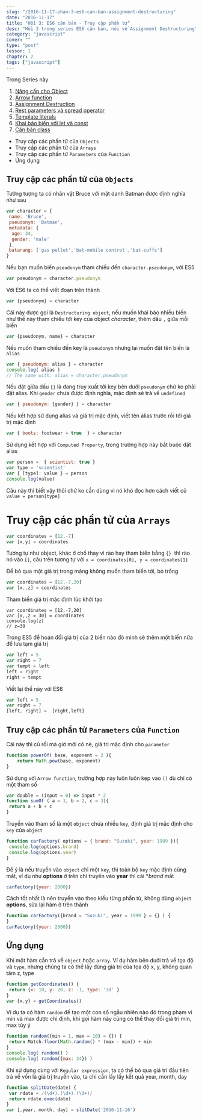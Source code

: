 ```yaml
---
slug: "/2016-11-17-phan-3-es6-can-ban-assignment-destructuring"
date: "2016-11-17"
title: "Hồi 3: ES6 căn bản - Truy cập phần tử"
desc: "Hồi 3 trong series ES6 căn bản, nói về Assignment Destructuring"
category: "javascript"
cover: ""
type: "post"
lesson: 1
chapter: 2
tags: ["javascript"]
---
```


Trong Series này

1. [Nâng cấp cho Object](/2016-11-15-chuong-1-es6-can-ban)
2. [Arrow function](/2016-11-16-chuong-2-es6-can-ban-arrow-function/)
3. [Assignment Destruction](/2016-11-17-phan-3-es6-can-ban-assignment-destructuring)
4. [Rest parameters và spread operator](/2016-11-18-phan-4-es6-can-ban-rest-parameters-va-spread-operator)
5. [Template literals](/2016-11-19-phan-5-es6-can-ban-template-literals)
6. [Khai báo biến với let và const](/2016-11-20-phan-6-es6-can-ban-khai-bao-let-const)
7. [Căn bản class](/2016-11-21-phan-7-es6-can-ban-classes)


<!-- MarkdownTOC -->

- Truy cập các phần tử của `Objects`
- Truy cập các phần tử của `Arrays`
- Truy cập các phần tử `Parameters` của `Function`
- Ứng dụng

<!-- /MarkdownTOC -->


## Truy cập các phần tử của `Objects`

Tưởng tượng ta có nhân vật Bruce với mật danh Batman được định nghĩa như sau

```js
var character = {
 name: 'Bruce',
 pseudonym: 'Batman',
 metadata: {
  age: 34,
  gender: 'male'
 },
 batarang: ['gas pellet','bat-mobile control','bat-cuffs']
}
```

Nếu bạn muốn biến `pseudonym` tham chiếu đến `character.pseudonym`, với ES5

```js
var pseudonym = character.pseudonym
```

Với ES6 ta có thể viết đoạn trên thành

```js
var {pseudonym} = character
```

Cái này được gọi là `Destructuring object`, nếu muốn khai báo nhiều biến như thế này tham chiếu tới key của object *character*, thêm dấu `,` giữa mỗi biến

```js
var {pseudonym, name} = character
```

Nếu muốn tham chiếu đến key là `pseudonym` nhưng lại muốn đặt tên biến là `alias`

```js
var { pseudonym: alias } = character
console.log( alias )
// The same with: alias = character.pseudonym
```

Nếu đặt giữa dấu `{}` là đang truy xuất tới key bên dưới `pseudonym` chứ ko phải đặt alias. Khi `gender` chưa được định nghĩa, mặc định sẽ trả về `undefined`

```js
var { pseudonym: {gender} } = character
```

Nếu kết hợp sử dụng alias và giá trị mặc định, viết tên alias trước rồi tới giá trị mặc định

```js
var { boots: footwear = true  } = character
```

Sử dụng kết hợp với `Computed Property`, trong trường hợp này bắt buộc đặt alias

```js
var person =  { scientist: true }
var type = 'scientist'
var { [type]: value } = person
console.log(value)
```

Câu này thì biết vậy thôi chứ ko cần dùng vì nó khó đọc hơn cách viết cũ `value = person[type]`

# Truy cập các phần tử của `Arrays`

```js
var coordinates = [12,-7]
var [x,y] = coordinates
```

Tương tự như object, khác ở chổ thay vì rào hay tham biến bằng `{}`  thì rào nó vào `[]`, câu trên tương tự với `x = coordinates[0], y = coordinates[1]`

Để bỏ qua một giá trị trong mảng không muốn tham biến tới, bỏ trống

```js
var coordinates = [12,-7,20]
var [x,,z] = coordinates
```

Tham biến giá trị mặc định lúc khởi tạo

```
var coordinates = [12,-7,20]
var [x,,z = 30] = coordinates
console.log(z)
// z=30
```

Trong ES5 để hoán đổi giá trị của 2 biến nào đó mình sẽ thêm một biến nữa để lưu tạm giá trị

```js
var left = 5
var right = 7
var tempt = left
left = right
right = tempt
```

Viết lại thế này với ES6

```js
var left = 5
var right = 7
[left, right] =  [right,left]
```

## Truy cập các phần tử `Parameters` của `Function`

Cái này thì cũ rồi mà giờ mới có nè, giá trị mặc định cho `parameter`

```js
function powerOf( base, exponent = 2 ){
    return Math.pow(base, exponent)
}
```

Sử dụng với `Arrow function`, trường hợp này luôn luôn kẹp vào `()` dù chỉ có một tham số

```js
var double = (input = 0) => input * 2
function sumOf ( a = 1, b = 2, c = 3){
 return a + b + c
}
```

Truyền vào tham số là một `object` chứa nhiều `key`, định giá trị mặc định cho `key` của `object`

```js
function carFactory( options = { brand: "Suzuki", year: 1989 }){
 console.log(options.brand)
 console.log(options.year)
}
```

Để ý là nếu truyền vào `object` chỉ một `key`, thì toàn bộ `key` mặc định cũng mất, ví dụ như **options** ở trên chỉ truyền vào **year** thì cái **brand* mất

```js
carFactory({year: 2000})
```

Cách tốt nhất là nên truyền vào theo kiểu từng phần tử, không dùng `object` **options**, sửa lại hàm ở trên thành

```js
function carFactory({brand = "Suzuki", year = 1999 } = {} ) {
}
carFactory({year: 2000})
```

## Ứng dụng

Khi một hàm cần trả về `object` hoặc `array`. Ví dụ hàm bên dưới trả về tọa độ và `type`, nhưng chúng ta có thể lấy đúng giá trị của tọa độ x, y, không quan tâm z, type

```js
function getCoordinates() {
 return {x: 10, y: 20, z: -1, type: '3d' }
}
var {x,y} = getCoordinates()
```

Ví dụ ta có hàm `random` để tạo một con số ngẫu nhiên nào đó trong phạm vi min và max được chỉ định, khi gọi hàm này cũng có thể thay đổi giá trị min, max tùy ý

```js
function random({min = 1, max = 10} = {}) {
 return Match.floor(Math.random() * (max - min)) + min
}
console.log( random() )
console.log( random({max: 24}) )
```

Khi sử dụng cùng với `Regular expression`, ta có thể bỏ qua giá trí đầu tiên trả về vốn là giá trị truyền vào, ta chỉ cần lấy lấy kết quả year, month, day

```js
function splitDate(date) {
 var rdate = /(\d+).(\d+).(\d+)/
 return rdate.exec(date)
}
var [,year, month, day] = slitDate('2016-11-16')
```